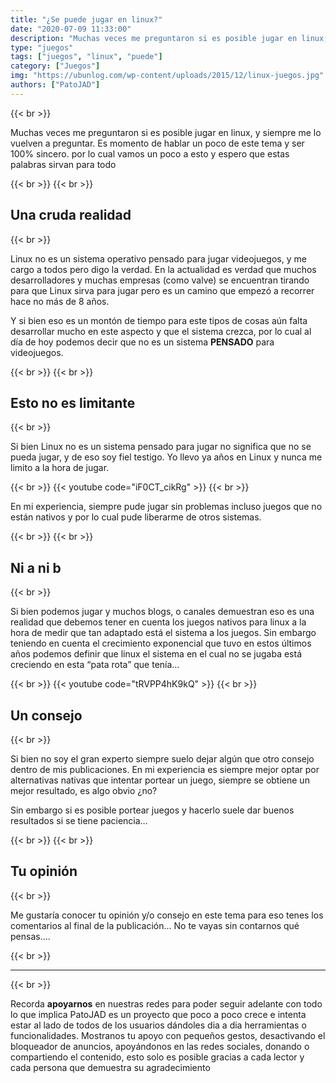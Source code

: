 ```yaml
---
title: "¿Se puede jugar en linux?"
date: "2020-07-09 11:33:00"
description: "Muchas veces me preguntaron si es posible jugar en linux, y siempre me lo vuelven a preguntar. Es momento de hablar un poco de este tema y ser 100% sincero."
type: "juegos"
tags: ["juegos", "linux", "puede"]
category: ["Juegos"]
img: "https://ubunlog.com/wp-content/uploads/2015/12/linux-juegos.jpg"
authors: ["PatoJAD"]
---
```


{{< br >}}

Muchas veces me preguntaron si es posible jugar en linux, y siempre me lo vuelven a preguntar. Es momento de hablar un poco de este tema y ser 100% sincero. por lo cual vamos un poco a esto y espero que estas palabras sirvan para todo

{{< br >}}
{{< br >}}

## Una cruda realidad

{{< br >}}

Linux no es un sistema operativo pensado para jugar videojuegos, y me cargo a todos pero digo la verdad. En la actualidad es verdad que muchos desarrolladores y muchas empresas (como valve) se encuentran tirando para que Linux sirva para jugar pero es un camino que empezó a recorrer hace no más de 8 años.

Y si bien eso es un montón de tiempo para este tipos de cosas aún falta desarrollar mucho en este aspecto y que el sistema crezca, por lo cual al día de hoy podemos decir que no es un sistema **PENSADO** para videojuegos.

{{< br >}}
{{< br >}}

## Esto no es limitante

{{< br >}}

Si bien Linux no es un sistema pensado para jugar no significa que no se pueda jugar, y de eso soy fiel testigo. Yo llevo ya años en Linux y nunca me limito a la hora de jugar.

{{< br >}}
{{< youtube code="iF0CT_cikRg" >}}
{{< br >}}

En mi experiencia, siempre pude jugar sin problemas incluso juegos que no están nativos y por lo cual pude liberarme de otros sistemas.

{{< br >}}
{{< br >}}

## Ni a ni b

{{< br >}}

Si bien podemos jugar y muchos blogs, o canales demuestran eso es una realidad que debemos tener en cuenta los juegos nativos para linux a la hora de medir que tan adaptado está el sistema a los juegos. Sin embargo teniendo en cuenta el crecimiento exponencial que tuvo en estos últimos años podemos definir que linux el sistema en el cual no se jugaba está creciendo en esta “pata rota” que tenía…

{{< br >}}
{{< youtube code="tRVPP4hK9kQ" >}}
{{< br >}}

## Un consejo

{{< br >}}

Si bien no soy el gran experto siempre suelo dejar algún que otro consejo dentro de mis publicaciones. En mi experiencia es siempre mejor optar por alternativas nativas que intentar portear un juego, siempre se obtiene un mejor resultado, es algo obvio ¿no?

Sin embargo si es posible portear juegos y hacerlo suele dar buenos resultados si se tiene paciencia…

{{< br >}}
{{< br >}}

## Tu opinión

{{< br >}}

Me gustaría conocer tu opinión y/o consejo en este tema para eso tenes los comentarios al final de la publicación… No te vayas sin contarnos qué pensas….

{{< br >}}

---

{{< br >}}

Recorda **apoyarnos** en nuestras redes para poder seguir adelante con todo lo que implica PatoJAD es un proyecto que poco a poco crece e intenta estar al lado de todos de los usuarios dándoles dia a dia herramientas o funcionalidades. Mostranos tu apoyo con pequeños gestos, desactivando el bloqueador de anuncios, apoyándonos en las redes sociales, donando o compartiendo el contenido, esto solo es posible gracias a cada lector y cada persona que demuestra su agradecimiento
